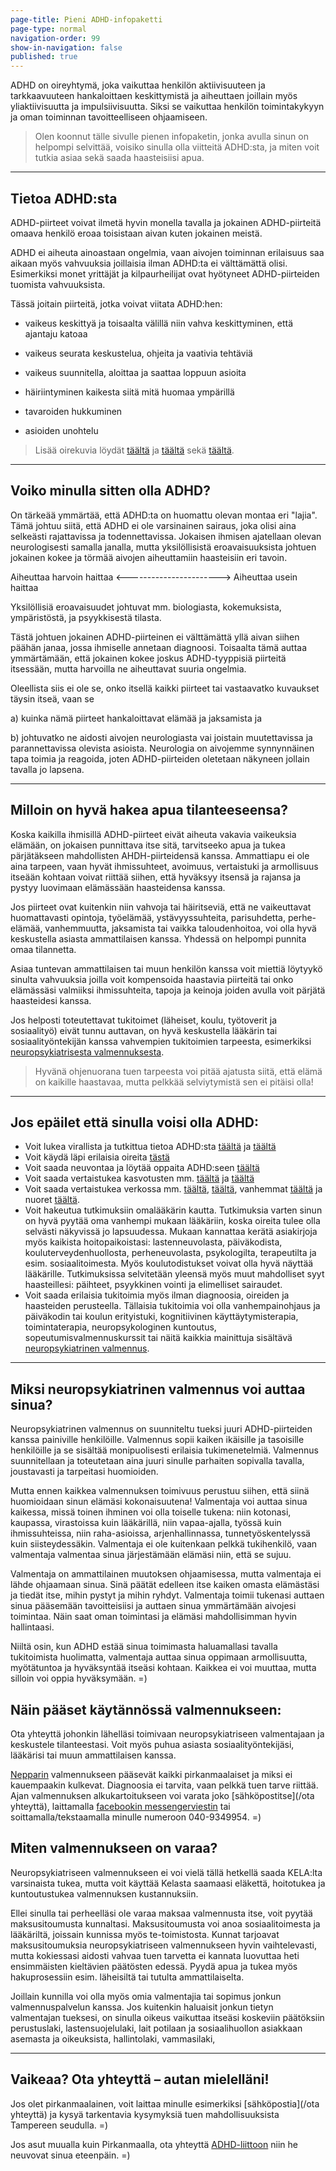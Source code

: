 ```yaml
---
page-title: Pieni ADHD-infopaketti
page-type: normal
navigation-order: 99
show-in-navigation: false
published: true
---
```


ADHD on oireyhtymä, joka vaikuttaa henkilön aktiivisuuteen ja tarkkaavuuteen hankaloittaen keskittymistä ja aiheuttaen joillain myös yliaktiivisuutta ja impulsiivisuutta.
Siksi se vaikuttaa henkilön toimintakykyyn ja oman toiminnan tavoitteelliseen ohjaamiseen.

> Olen koonnut tälle sivulle pienen infopaketin, jonka avulla sinun on helpompi selvittää, voisiko sinulla olla viitteitä ADHD:sta, ja miten voit tutkia asiaa sekä saada haasteisiisi apua.

___

## Tietoa ADHD:sta

ADHD-piirteet voivat ilmetä hyvin monella tavalla ja jokainen ADHD-piirteitä omaava henkilö eroaa toisistaan aivan kuten jokainen meistä.

ADHD ei aiheuta ainoastaan ongelmia, vaan aivojen toiminnan erilaisuus saa aikaan myös vahvuuksia joillaisia ilman ADHD:ta ei välttämättä olisi. Esimerkiksi monet yrittäjät ja kilpaurheilijat ovat hyötyneet ADHD-piirteiden tuomista vahvuuksista.

Tässä joitain piirteitä, jotka voivat viitata ADHD:hen:

- vaikeus keskittyä ja toisaalta välillä niin vahva keskittyminen, että ajantaju katoaa

- vaikeus seurata keskustelua, ohjeita ja vaativia tehtäviä

- vaikeus suunnitella, aloittaa ja saattaa loppuun asioita

- häiriintyminen kaikesta siitä mitä huomaa ympärillä

- tavaroiden hukkuminen

- asioiden unohtelu

> Lisää oirekuvia löydät [täältä](http://www.adhd-liitto.fi/adhd-tietoa) ja [täältä](http://adhdtutuksi.fi/) sekä [täältä](http://www.terveyskirjasto.fi/terveyskirjasto/tk.koti?p_artikkeli=dlk00353).

___

## Voiko minulla sitten olla ADHD?

On tärkeää ymmärtää, että ADHD:ta on huomattu olevan montaa eri "lajia".
Tämä johtuu siitä, että ADHD ei ole varsinainen sairaus, joka olisi aina selkeästi rajattavissa ja todennettavissa.
Jokaisen ihmisen ajatellaan olevan neurologisesti samalla janalla, mutta yksilöllisistä eroavaisuuksista johtuen jokainen kokee ja törmää aivojen aiheuttamiin haasteisiin eri tavoin.

Aiheuttaa harvoin haittaa <-----------------------> Aiheuttaa usein haittaa

Yksilöllisiä eroavaisuudet johtuvat mm. biologiasta, kokemuksista, ympäristöstä, ja psyykkisestä tilasta.

Tästä johtuen jokainen ADHD-piirteinen ei välttämättä yllä aivan siihen päähän janaa, jossa ihmiselle annetaan diagnoosi. Toisaalta tämä auttaa ymmärtämään, että jokainen kokee joskus ADHD-tyyppisiä piirteitä itsessään, mutta harvoilla ne aiheuttavat suuria ongelmia.

Oleellista siis ei ole se, onko itsellä kaikki piirteet tai vastaavatko kuvaukset täysin itseä, vaan se

a) kuinka nämä piirteet hankaloittavat elämää ja jaksamista ja

b) johtuvatko ne aidosti aivojen neurologiasta vai joistain muutettavissa ja parannettavissa olevista asioista. Neurologia on aivojemme synnynnäinen tapa toimia ja reagoida, joten ADHD-piirteiden oletetaan näkyneen jollain tavalla jo lapsena.

___

## Milloin on hyvä hakea apua tilanteeseensa?

Koska kaikilla ihmisillä ADHD-piirteet eivät aiheuta vakavia vaikeuksia elämään, on jokaisen punnittava itse sitä, tarvitseeko apua ja tukea pärjätäkseen mahdollisten AHDH-piirteidensä kanssa.
Ammattiapu ei ole aina tarpeen, vaan hyvät ihmissuhteet, avoimuus, vertaistuki ja armollisuus itseään kohtaan voivat riittää siihen, että hyväksyy itsensä ja rajansa ja pystyy luovimaan elämässään haasteidensa kanssa.

Jos piirteet ovat kuitenkin niin vahvoja tai häiritseviä, että ne vaikeuttavat huomattavasti opintoja, työelämää, ystävyyssuhteita, parisuhdetta, perhe-elämää, vanhemmuutta, jaksamista tai vaikka taloudenhoitoa, voi olla hyvä keskustella asiasta ammattilaisen kanssa. Yhdessä on helpompi punnita omaa tilannetta.

Asiaa tuntevan ammattilaisen tai muun henkilön kanssa voit miettiä löytyykö sinulta vahvuuksia joilla voit kompensoida haastavia piirteitä tai onko elämässäsi valmiiksi ihmissuhteita, tapoja ja keinoja joiden avulla voit pärjätä haasteidesi kanssa.

Jos helposti toteutettavat tukitoimet (läheiset, koulu, työtoverit ja sosiaalityö) eivät tunnu auttavan, on hyvä keskustella lääkärin tai sosiaalityöntekijän kanssa vahvempien tukitoimien tarpeesta, esimerkiksi [neuropsykiatrisesta valmennuksesta](/valmennus).

> Hyvänä ohjenuorana tuen tarpeesta voi pitää ajatusta siitä, että elämä on kaikille haastavaa, mutta pelkkää selviytymistä sen ei pitäisi olla!

___

## Jos epäilet että sinulla voisi olla ADHD:

* Voit lukea virallista ja tutkittua tietoa ADHD:sta [täältä](http://www.kaypahoito.fi/web/kh/suositukset/suositus?id=hoi50061#NaN) ja [täältä](http://adhdtutuksi.fi/)
* Voit käydä läpi erilaisia oireita [tästä](https://paivitasala.wordpress.com/testeja/addadhd-testi/)
* Voit saada neuvontaa ja löytää oppaita ADHD:seen [täältä](http://www.adhd-liitto.fi/)
* Voit saada vertaistukea kasvotusten mm. [täältä](http://adhd-aikuiset.org/portal/) ja [täältä](http://www.adhd-liitto.fi/vertaistuki/vertaistukiryhmat)
* Voit saada vertaistukea verkossa mm. [täältä](https://www.facebook.com/groups/ADHD.vt/), [täältä](https://www.facebook.com/groups/ADHDn.arki/), vanhemmat [täältä](https://www.facebook.com/groups/630577190335018/?fref=ts) ja nuoret [täältä](https://www.facebook.com/groups/adhdnuortenvt/?fref=ts).
* Voit hakeutua tutkimuksiin omalääkärin kautta. Tutkimuksia varten sinun on hyvä pyytää oma vanhempi mukaan lääkäriin, koska oireita tulee olla selvästi näkyvissä jo lapsuudessa. Mukaan kannattaa kerätä asiakirjoja myös kaikista hoitopaikoistasi: lastenneuvolasta, päiväkodista, kouluterveydenhuollosta, perheneuvolasta, psykologilta, terapeutilta ja esim. sosiaalitoimesta. Myös koulutodistukset voivat olla hyvä näyttää lääkärille. Tutkimuksissa selvitetään yleensä myös muut mahdolliset syyt haasteillesi: päihteet, psyykkinen vointi ja elimelliset sairaudet.
* Voit saada erilaisia tukitoimia myös ilman diagnoosia, oireiden ja haasteiden perusteella. Tällaisia tukitoimia voi olla vanhempainohjaus ja päiväkodin tai koulun erityistuki, kognitiivinen käyttäytymisterapia, toimintaterapia, neuropsykologinen kuntoutus, sopeutumisvalmennuskurssit tai näitä kaikkia mainittuja sisältävä [neuropsykiatrinen valmennus](/valmennus).

___

## Miksi neuropsykiatrinen valmennus voi auttaa sinua?

Neuropsykiatrinen valmennus on suunniteltu tueksi juuri ADHD-piirteiden kanssa painiville henkilöille. Valmennus sopii kaiken ikäisille ja tasoisille henkilöille ja se sisältää monipuolisesti erilaisia tukimenetelmiä.
Valmennus suunnitellaan ja toteutetaan aina juuri sinulle parhaiten sopivalla tavalla, joustavasti ja tarpeitasi huomioiden.

Mutta ennen kaikkea valmennuksen toimivuus perustuu siihen, että siinä huomioidaan sinun elämäsi kokonaisuutena! Valmentaja voi auttaa sinua kaikessa, missä toinen ihminen voi olla toiselle tukena: niin kotonasi, kaupassa, virastoissa kuin lääkärillä, niin vapaa-ajalla, työssä kuin ihmissuhteissa, niin raha-asioissa, arjenhallinnassa, tunnetyöskentelyssä kuin siisteydessäkin. Valmentaja ei ole kuitenkaan pelkkä tukihenkilö, vaan valmentaja valmentaa sinua järjestämään elämäsi niin, että se sujuu.

Valmentaja on ammattilainen muutoksen ohjaamisessa, mutta valmentaja ei lähde ohjaamaan sinua. Sinä päätät edelleen itse kaiken omasta elämästäsi ja tiedät itse, mihin pystyt ja mihin ryhdyt. Valmentaja toimii tukenasi auttaen sinua pääsemään tavoitteisiisi ja auttaen sinua ymmärtämään aivojesi toimintaa. Näin saat oman toimintasi ja elämäsi mahdollisimman hyvin hallintaasi.

Niiltä osin, kun ADHD estää sinua toimimasta haluamallasi tavalla tukitoimista huolimatta, valmentaja auttaa sinua oppimaan armollisuutta, myötätuntoa ja hyväksyntää itseäsi kohtaan. Kaikkea ei voi muuttaa, mutta silloin voi oppia hyväksymään. =)

## Näin pääset käytännössä valmennukseen:

Ota yhteyttä johonkin lähelläsi toimivaan neuropsykiatriseen valmentajaan ja keskustele tilanteestasi.
Voit myös puhua asiasta sosiaalityöntekijäsi, lääkärisi tai muun ammattilaisen kanssa.

[Nepparin](http://neppari.net/) valmennukseen pääsevät kaikki pirkanmaalaiset ja miksi ei kauempaakin kulkevat. Diagnoosia ei tarvita, vaan pelkkä tuen tarve riittää. Ajan valmennuksen alkukartoitukseen voi varata joko [sähköpostitse](/ota yhteyttä), laittamalla [facebookin messengerviestin](www.facebook.com/valmennuskeskus.neppari/) tai soittamalla/tekstaamalla minulle numeroon 040-9349954. =)

## Miten valmennukseen on varaa?

Neuropsykiatriseen valmennukseen ei voi vielä tällä hetkellä saada KELA:lta varsinaista tukea, mutta voit käyttää Kelasta saamaasi eläkettä, hoitotukea ja kuntoutustukea valmennuksen kustannuksiin.

Ellei sinulla tai perheelläsi ole varaa maksaa valmennusta itse, voit pyytää maksusitoumusta kunnaltasi. Maksusitoumusta voi anoa sosiaalitoimesta ja lääkäriltä, joissain kunnissa myös te-toimistosta. Kunnat tarjoavat maksusitoumuksia neuropsykiatriseen valmennukseen hyvin vaihtelevasti, mutta kokiessasi aidosti vahvaa tuen tarvetta ei kannata luovuttaa heti ensimmäisten kieltävien päätösten edessä. Pyydä apua ja tukea myös hakuprosessiin esim. läheisiltä tai tutulta ammattilaiselta.

Joillain kunnilla voi olla myös omia valmentajia tai sopimus jonkun valmennuspalvelun kanssa. Jos kuitenkin haluaisit jonkun tietyn valmentajan tueksesi, on sinulla oikeus vaikuttaa itseäsi koskeviin päätöksiin  perustuslaki, lastensuojelulaki, lait potilaan ja sosiaalihuollon asiakkaan asemasta ja oikeuksista, hallintolaki, vammasilaki, 

___

## Vaikeaa? Ota yhteyttä – autan mielelläni!

Jos olet pirkanmaalainen, voit laittaa minulle esimerkiksi [sähköpostia](/ota yhteyttä) ja kysyä tarkentavia kysymyksiä tuen mahdollisuuksista Tampereen seudulla. =)

Jos asut muualla kuin Pirkanmaalla, ota yhteyttä [ADHD-liittoon](http://www.adhd-liitto.fi/yhteystiedot/puhelinneuvonta) niin he neuvovat sinua eteenpäin. =)
